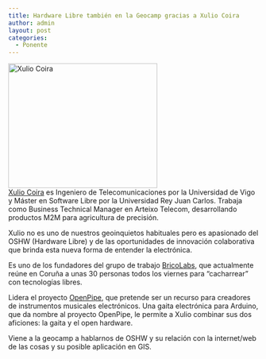 ```yaml
---
title: Hardware Libre también en la Geocamp gracias a Xulio Coira
author: admin
layout: post
categories:
  - Ponente
---
```

[<img src="{{ root_url }}/images/2013/06/xuliocoira-300x251.jpg" alt="Xulio Coira" width="300" height="251" class="aligncenter size-medium wp-image-395" />][1]  
[Xulio Coira][1] es Ingeniero de Telecomunicaciones por la Universidad de Vigo y Máster en Software Libre por la Universidad Rey Juan Carlos. Trabaja como Business Technical Manager en Arteixo Telecom, desarrollando productos M2M para agricultura de precisión.

Xulio no es uno de nuestros geoinquietos habituales pero es apasionado del OSHW (Hardware Libre) y de las oportunidades de innovación colaborativa que brinda esta nueva forma de entender la electrónica.

Es uno de los fundadores del grupo de trabajo [BricoLabs][2], que actualmente reúne en Coruña a unas 30 personas todos los viernes para &#8220;cacharrear&#8221; con tecnologías libres.

Lidera el proyecto [OpenPipe][3], que pretende ser un recurso para creadores de instrumentos musicales electrónicos. Una gaita electrónica para Arduino, que da nombre al proyecto OpenPipe, le permite a Xulio combinar sus dos aficiones: la gaita y el open hardware.

Viene a la geocamp a hablarnos de OSHW y su relación con la internet/web de las cosas y su posible aplicación en GIS.

 [1]: https://twitter.com/xulioc
 [2]: http://bricolabs.cc/
 [3]: http://openpipe.cc/
